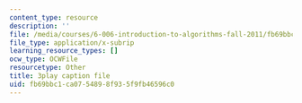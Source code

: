 ```yaml
---
content_type: resource
description: ''
file: /media/courses/6-006-introduction-to-algorithms-fall-2011/fb69bbc1ca0754898f935f9fb46596c0_OQ5jsbhAv_M.vtt
file_type: application/x-subrip
learning_resource_types: []
ocw_type: OCWFile
resourcetype: Other
title: 3play caption file
uid: fb69bbc1-ca07-5489-8f93-5f9fb46596c0
---
```

